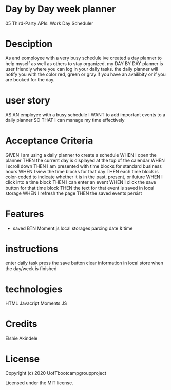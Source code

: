  # Day by Day week planner
05 Third-Party APIs: Work Day Scheduler

# Desciption 
As and eomployee with a very busy schedule ive created a day planner to help myself as well as others to stay  organized.
my DAY BY DAY planner is user friendly where you can log in your daily tasks. the daily planner will notify you with the color red, green or gray if you have an availibity or if you are booked for the day.

# user story
AS AN employee with a busy schedule
I WANT to add important events to a daily planner
SO THAT I can manage my time effectively


# Acceptance Criteria
GIVEN I am using a daily planner to create a schedule
WHEN I open the planner
THEN the current day is displayed at the top of the calendar
WHEN I scroll down
THEN I am presented with time blocks for standard business hours
WHEN I view the time blocks for that day
THEN each time block is color-coded to indicate whether it is in the past, present, or future
WHEN I click into a time block
THEN I can enter an event
WHEN I click the save button for that time block
THEN the text for that event is saved in local storage
WHEN I refresh the page
THEN the saved events persist


# Features
- saved BTN
  Moment.js
  local storages
  parcing date & time

# instructions
 enter daily task 
 press the save button
 clear information in local store when the day/week is finished 

 # technologies
 HTML
 Javacript
 Moments.JS
  
  # Credits 
  Elshie Akindele

  # License
  
  Copyright (c) 2020 UofTbootcampgroupproject

Licensed under the MIT license.
